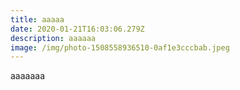 ```yaml
---
title: aaaaa
date: 2020-01-21T16:03:06.279Z
description: aaaaaa
image: /img/photo-1508558936510-0af1e3cccbab.jpeg
---
```

aaaaaaa
